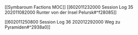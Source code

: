 [[Symbaroum Factions MOC]]
[[602011232000 Session Log 35 202011082000 Runter von der Insel Pelursk#^f28085]]

[[602011250800 Session Log 36 202012292000 Weg zu Pyramiden#^2938a0]]
